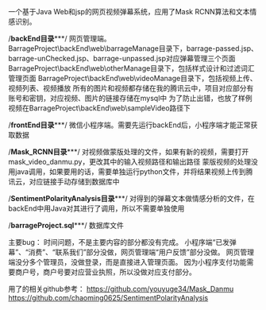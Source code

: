 一个基于Java Web和jsp的网页视频弹幕系统，应用了Mask RCNN算法和文本情感识别。

/****************backEnd目录*******************/
网页管理端。
BarrageProject\backEnd\web\barrageManage目录下，barrage-passed.jsp、barrage-unChecked.jsp、barrage-unpassed.jsp对应弹幕管理三个页面
BarrageProject\backEnd\web\otherManage目录下，包括样式设计和过滤词汇管理页面
BarrageProject\backEnd\web\videoManage目录下，包括视频上传、视频列表、视频播放
所有的图片和视频都存储在我的腾讯云中，项目对应部分有账号和密钥，对应视频、图片的链接存储在mysql中
为了防止出错，也放了样例视频在BarrageProject\backEnd\web\sampleVideo路径下


/****************frontEnd目录*******************/
微信小程序端。需要先运行backEnd后，小程序端才能正常获取数据


/****************Mask_RCNN目录*******************/
对视频做蒙版处理的文件，如果有新的视频，需要打开mask_video_danmu.py，更改其中的输入视频路径和输出路径
蒙版视频的处理没用java调用，如果要用的话，需要单独运行python文件，并将结果视频上传到腾讯云，对应链接手动存储到数据库中


/****************SentimentPolarityAnalysis目录*******************/
对得到的弹幕文本做情感分析的文件，在backEnd中用Java对其进行了调用，所以不需要单独使用


/****************barrageProject.sql*******************/
数据库文件


主要bug：
时间问题，不是主要内容的部分都没有完成。
小程序端“已发弹幕”、“消费”、“联系我们”部分没做，网页管理端“用户反馈”部分没做。
网页管理端没分多个管理员，没做登录，而是直接进入管理页面。
因为小程序支付功能需要商户号，商户号要对应营业执照，所以没做对应支付部分。


用了的相关github参考：
https://github.com/youyuge34/Mask_Danmu
https://github.com/chaoming0625/SentimentPolarityAnalysis
